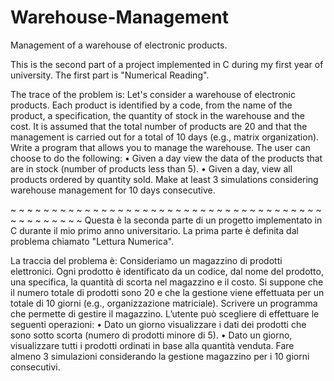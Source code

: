 # Warehouse-Management
Management of a warehouse of electronic products.

This is the second part of a project implemented in C during my first year of university. The first part is "Numerical Reading".

The trace of the problem is:
Let's consider a warehouse of electronic products. Each product is identified by a
code, from the name of the product, a specification, the quantity of stock in the warehouse and the
cost.
It is assumed that the total number of products are 20 and that the management is carried out for
a total of 10 days (e.g., matrix organization). Write a program that
allows you to manage the warehouse.
The user can choose to do the following:
• Given a day view the data of the products that are in stock
(number of products less than 5).
• Given a day, view all products ordered by quantity sold.
Make at least 3 simulations considering warehouse management for 10 days
consecutive.

~ ~ ~ ~ ~ ~ ~ ~ ~ ~ ~ ~ ~ ~ ~ ~ ~ ~ ~ ~ ~ ~ ~ ~ ~ ~ ~ ~ ~ ~ ~ ~ ~ ~ ~ ~ ~ ~ ~ ~ ~ ~ ~ ~ ~ ~ ~ 
Questa è la seconda parte di un progetto implementato in C durante il mio primo anno universitario. La prima parte è definita dal problema chiamato "Lettura Numerica".

La traccia del problema è:
Consideriamo un magazzino di prodotti elettronici. Ogni prodotto è identificato da un
codice, dal nome del prodotto, una specifica, la quantità di scorta nel magazzino e il
costo.
Si suppone che il numero totale di prodotti sono 20 e che la gestione viene effettuata per
un totale di 10 giorni (e.g., organizzazione matriciale). Scrivere un programma che
permette di gestire il magazzino.
L’utente può scegliere di effettuare le seguenti operazioni:
• Dato un giorno visualizzare i dati dei prodotti che sono sotto scorta
(numero di prodotti minore di 5).
• Dato un giorno, visualizzare tutti i prodotti ordinati in base alla quantità venduta.
Fare almeno 3 simulazioni considerando la gestione magazzino per i 10 giorni
consecutivi.
